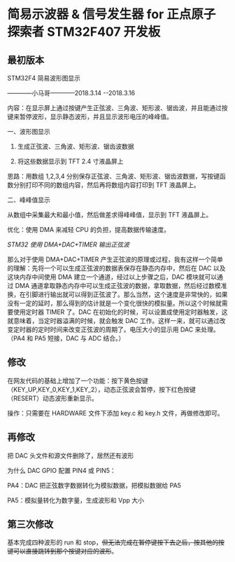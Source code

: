 # 简易示波器 & 信号发生器 for 正点原子探索者 STM32F407 开发板

## 最初版本

STM32F4 简易波形图显示

————小马哥————2018.3.14 --2018.3.16

内容：在显示屏上通过按键产生正弦波、三角波、矩形波、锯齿波，并且能通过按键来暂停波形，显示静态波形，并且显示波形电压的峰峰值。

一、波形图显示

1. 生成正弦波、三角波、矩形波、锯齿波数据

2. 将这些数据显示到 TFT 2.4 寸液晶屏上

思路：用数组 1,2,3,4 分别保存正弦波、三角波、矩形波、锯齿波数据，写按键函数分别打印不同的数组内容，然后再将数组内容打印到 TFT 液晶屏上。

二、峰峰值显示

从数组中采集最大和最小值，然后做差求得峰峰值，显示到 TFT 液晶屏上。

优化：使用 DMA 来减轻 CPU 的负担，提高数据传输速度。

*STM32 使用 DMA+DAC+TIMER 输出正弦波*

那么对于使用 DMA+DAC+TIMER 产生正弦波的原理或过程，我有这样一个简单的理解：先将一个可以生成正弦波的数据表保存在静态内存中，然后在 DAC 以及这块内存中间使用 DMA 建立一个通道，经过以上步骤之后，DAC 模块就可以通过 DMA 通道拿取静态内存中可以生成正弦波的数据，拿取数据，然后经过数模准换，在引脚进行输出就可以得到正弦波了。那么当然，这个速度是非常快的，如果没有一定的延时，那么得到的估计就是一个变化很快的模拟量。所以这个时候就需要使用定时器 TIMER 了。DAC 在初始化的时候，可以设置成使用定时器触发，这就意味着，当定时器溢满的时候，就会触发 DAC 工作。这样一来，就可以通过改变定时器的定时时间来改变正弦波的周期了。电压大小的显示用 DAC 来处理。（PA4 和 PA5 短接，DAC 与 ADC 结合。）

## 修改

在网友代码的基础上增加了一个功能：按下黄色按键（KEY_UP,KEY_0,KEY_1,KEY_2），动态正弦波会暂停，按下红色按键（RESERT）动态波形重新显示。

操作：只需要在 HARDWARE 文件下添加 key.c 和 key.h 文件，再做修改即可。

## 再修改

把 DAC 头文件和源文件删除了，居然还有波形

为什么 DAC GPIO 配置 PIN4 或 PIN5：

PA4：DAC 把正弦数字数据转化为模拟数据，把模拟数据给 PA5

PA5：模拟量转化为数字量，生成波形和 Vpp 大小

## 第三次修改

基本完成四种波形的 run 和 stop，~~但无法完成在暂停键按下去之后，按其他的按键可以直接跳转到那个按键对应的波形~~。
